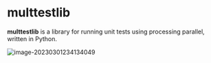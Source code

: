 # multtestlib

**multtestlib** is a library for running unit tests using processing parallel, written in Python.



![image-20230301234134049](C:\Users\Ricardo\AppData\Roaming\Typora\typora-user-images\image-20230301234134049.png)

